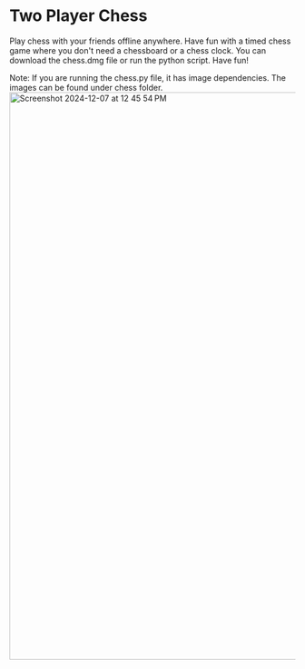 # Two Player Chess
 Play chess with your friends offline anywhere. Have fun with a timed chess game where you don't need a chessboard or a chess clock. You can download the chess.dmg file or run the python script. Have fun!

 Note: If you are running the chess.py file, it has image dependencies. The images can be found under chess folder.
 <img width="1000" alt="Screenshot 2024-12-07 at 12 45 54 PM" src="https://github.com/user-attachments/assets/b820c2d9-1bfa-46dc-9cca-bad18d569482">

